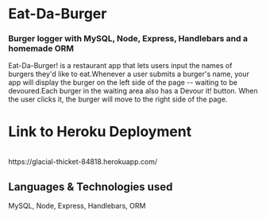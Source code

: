 <h1>Eat-Da-Burger</h1>
<h3>Burger logger with MySQL, Node, Express, Handlebars and a homemade ORM</h3>
<p> Eat-Da-Burger! is a restaurant app that lets users input the names of burgers they'd like to eat.Whenever a user submits a burger's name, your app will display the burger on the left side of the page -- waiting to be devoured.Each burger in the waiting area also has a Devour it! button. When the user clicks it, the burger will move to the right side of the page.
</p>

<p> <h1> Link to Heroku Deployment</h1>
<br>
https://glacial-thicket-84818.herokuapp.com/
<br>
</p>

<h2>Languages & Technologies used</h2>
MySQL, Node, Express, Handlebars, ORM
